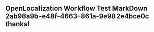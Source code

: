 <properties
ms.topic="hero-topic"
ms.test1="hero-topic"
ms.test2="test"/>

## OpenLocalization Workflow Test MarkDown 2ab98a9b-e48f-4663-861a-9e982e4bce0c thanks!

